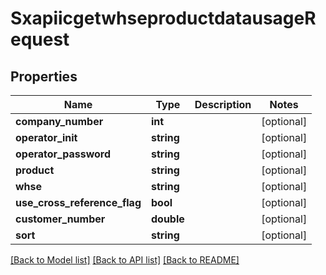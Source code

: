 # SxapiicgetwhseproductdatausageRequest

## Properties
Name | Type | Description | Notes
------------ | ------------- | ------------- | -------------
**company_number** | **int** |  | [optional] 
**operator_init** | **string** |  | [optional] 
**operator_password** | **string** |  | [optional] 
**product** | **string** |  | [optional] 
**whse** | **string** |  | [optional] 
**use_cross_reference_flag** | **bool** |  | [optional] 
**customer_number** | **double** |  | [optional] 
**sort** | **string** |  | [optional] 

[[Back to Model list]](../README.md#documentation-for-models) [[Back to API list]](../README.md#documentation-for-api-endpoints) [[Back to README]](../README.md)


